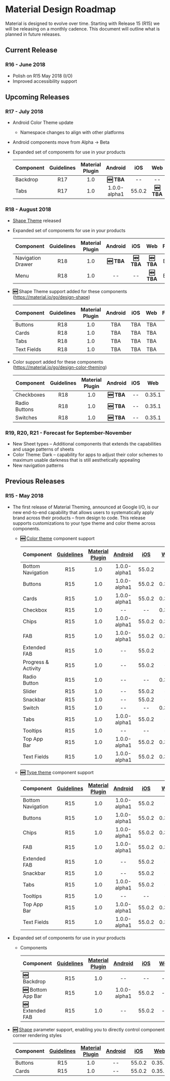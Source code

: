 # Material Design Roadmap
Material is designed to evolve over time. Starting with Release 15 (R15) we will be releasing on a monthly cadence. This document will outline what is planned in future releases. 

## Current Release

### R16 - June 2018
-  Polish on R15 May 2018 (I/O)
-  Improved accessibility support

## Upcoming Releases

### R17 - July 2018
-  Android Color Theme update
    - Namespace changes to align with other platforms
- Android components move from Alpha -> Beta
-  Expanded set of components for use in your products

    | Component | Guidelines | Material Plugin | Android | iOS | Web | Flutter |
    | -- | :--: | :--: | :--: | :--: | :--: | :--: |
    | Backdrop  |   R17 | 1.0 | **:new: TBA**   | -- | --   |  Beta 3 |
    | Tabs |   R17 | 1.0 | 1.0.0-alpha1  | 55.0.2 | **:new: TBA**  | Beta 3 |


### R18 - August 2018
- [Shape Theme](https://material.io/go/design-shape) released 
-  Expanded set of components for use in your products

    | Component | Guidelines | Material Plugin | Android | iOS | Web | Flutter |
    | -- | :--: | :--: | :--: | :--: | :--: | :--: |
    | Navigation Drawer | R18 | 1.0  |  **:new: TBA** |  **:new: TBA**  |  **:new: TBA** |  Beta 3 |    
    | Menu | R18 | 1.0  |  -- |  --  |  **:new: TBA** |  Beta 3 |    

- **:new:** Shape Theme support added for these components (https://material.io/go/design-shape)

    | Component | Guidelines | Material Plugin | Android | iOS | Web | Flutter |
    | -- | :--: | :--: | :--: | :--: | :--: | :--: |
    | Buttons | R18  | 1.0  | TBA | TBA  | TBA |  TBA |    
    | Cards | R18  | 1.0  | TBA | TBA  | TBA |  TBA |    
    | Tabs | R18  | 1.0  | TBA | TBA  | TBA |  TBA |    
    | Text Fields | R18  | 1.0  | TBA | TBA  | TBA |  TBA |    

- Color support added for these components (https://material.io/go/design-color-theming)

    | Component | Guidelines | Material Plugin | Android | iOS | Web | Flutter |
    | -- | :--: | :--: | :--: | :--: | :--: | :--: |
    | Checkboxes | R18  | 1.0  | **:new: TBA**  | -- |  0.35.1  | Beta 3 |
    | Radio Buttons | R18  | 1.0  | **:new: TBA**  | -- |  0.35.1  | Beta 3 |
    | Switches | R18  | 1.0  | **:new: TBA**  | -- |  0.35.1  | Beta 3 |


### R19, R20, R21 - Forecast for September-November
- New Sheet types – Additional components that extends the capabilities and usage patterns of sheets
- Color Theme: Dark – capability for apps to adjust their color schemes to maximum usable darkness that is still aesthetically appealing
- New navigation patterns

## Previous Releases

### R15 - May 2018
-  The first release of Material Theming, announced at Google I/O, is our new end-to-end capability that allows users to systematically apply brand across their products – from design to code. This release supports customizations to your type theme and color theme across components.

    - **:new:** [Color theme](https://material.io/go/design-color-theming) component support 

      | Component | [Guidelines](https://material.io/design/guidelines-overview/) | [Material Plugin](https://material.io/go/tools-theme-editor) | [Android](https://github.com/material-components/material-components-android) | [iOS](https://github.com/material-components/material-components-ios/releases/tag/v55.0.2) | [Web](https://github.com/material-components/material-components-web/tree/v0.35.1) | [Flutter](https://flutter.io/) |
      | -- | :--: | :--: | :--: | :--: | :--: | :--: |
      | Bottom Navigation  |  R15 | 1.0  | 1.0.0-alpha1  |  55.0.2  | -- |   Beta 3 |
      | Buttons |  R15 | 1.0  | 1.0.0-alpha1  |  55.0.2  |  0.35.1 |   Beta 3 |
      | Cards |   R15 | 1.0  |  1.0.0-alpha1   |  55.0.2 |  0.35.1   |  Beta 3 |
      | Checkbox |   R15 | 1.0  |  --  |  -- |  0.35.1   |  Beta 3 |
      | Chips |  R15 | 1.0  |  1.0.0-alpha1   |  55.0.2  |  0.35.1 |   Beta 3 |
      | FAB |   R15 | 1.0  |  1.0.0-alpha1   |  55.0.2 |  0.35.1   |  Beta 3 |
      | Extended FAB |   R15 | 1.0  | --  |  55.0.2 | --   |  Beta 3 |
      | Progress & Activity |   R15 | 1.0 |  --   |  55.0.2 | --   |  Beta 3 |
      | Radio Button |   R15 | 1.0  |  --  |  -- |  0.35.1   |  Beta 3 |
      | Slider |   R15 | 1.0 |  --   |  55.0.2 | --   |  Beta 3 |
      | Snackbar |   R15 | 1.0 |  --   |  55.0.2 | --   |  Beta 3 |
      | Switch |   R15 | 1.0  |  --  |  -- |  0.35.1   |  Beta 3 |
      | Tabs |   R15 | 1.0 |  1.0.0-alpha1   |  55.0.2 | --   |  Beta 3 |
      | Tooltips |   R15 | 1.0 |  --   |  -- | --   |  Beta 3 |
      | Top App Bar |  R15 | 1.0  |  1.0.0-alpha1   |  55.0.2  |  0.35.1 |   Beta 3 |
      | Text Fields | R15 | 1.0  |  1.0.0-alpha1   |  55.0.2 |  0.35.1   |  Beta 3 |
    
    - **:new:** [Type theme](https://material.io/go/design-typography) component support 

      | Component | [Guidelines](https://material.io/design/guidelines-overview/) | [Material Plugin](https://material.io/go/tools-theme-editor) | [Android](https://github.com/material-components/material-components-android) | [iOS](https://github.com/material-components/material-components-ios/releases/tag/v55.0.2) | [Web](https://github.com/material-components/material-components-web/tree/v0.35.1) | [Flutter](https://flutter.io/) |
      | -- | :--: | :--: | :--: | :--: | :--: | :--: |
      | Bottom Navigation  |  R15 | 1.0  | 1.0.0-alpha1  |  55.0.2  | -- |   Beta 3 |
      | Buttons |  R15 | 1.0  | 1.0.0-alpha1  |  55.0.2  |  0.35.1 |   Beta 3 |
      | Chips |  R15 | 1.0  |  1.0.0-alpha1  |  55.0.2  |  0.35.1 |   Beta 3 |
      | FAB |   R15 | 1.0  |  1.0.0-alpha1  |  55.0.2 |  0.35.1   |  Beta 3 |
      | Extended FAB |   R15 | 1.0  | --  |  55.0.2 | --   |  Beta 3 |
      | Snackbar |   R15 | 1.0 |  --   |  55.0.2 | --   |  Beta 3 |
      | Tabs |   R15 | 1.0 |  1.0.0-alpha1   |  55.0.2 | --   |  Beta 3 |
      | Tooltips |   R15 | 1.0 |  --   |  -- | --   |  Beta 3 |
      | Top App Bar |  R15 | 1.0  |  1.0.0-alpha1   |  55.0.2  |  0.35.1 |   Beta 3 |
      | Text Fields | R15 | 1.0  |  1.0.0-alpha1   |  55.0.2 |  0.35.1   |  Beta 3 |

-  Expanded set of components for use in your products
    - Components

      | Component | [Guidelines](https://material.io/design/guidelines-overview/) | [Material Plugin](https://material.io/go/tools-theme-editor) | [Android](https://github.com/material-components/material-components-android) | [iOS](https://github.com/material-components/material-components-ios/releases/tag/v55.0.2) | [Web](https://github.com/material-components/material-components-web/tree/v0.35.1) | [Flutter](https://flutter.io/) |
      | -- | :--: | :--: | :--: | :--: | :--: | :--: |
      | **:new:** Backdrop  |   R15 | 1.0 | --   | -- | --   |  Beta 3 |
      | **:new:** Bottom App Bar  |  R15 | 1.0  | 1.0.0-alpha1  |  55.0.2  | -- |   Beta 3 |
      | **:new:** Extended FAB |   R15 | 1.0  | --  |  55.0.2 | --   |  Beta 3 |

-  **:new:** [Shape](https://material.io/go/design-shape) parameter support, enabling you to directly control component corner rendering styles 

    | Component | [Guidelines](https://material.io/design/guidelines-overview/) | [Material Plugin](https://material.io/go/tools-theme-editor) | [Android](https://github.com/material-components/material-components-android) | [iOS](https://github.com/material-components/material-components-ios/releases/tag/v55.0.2) | [Web](https://github.com/material-components/material-components-web/tree/v0.35.1) | [Flutter](https://flutter.io/) |
    | -- | :--: | :--: | :--: | :--: | :--: | :--: |
    | Buttons |  R15 | 1.0  | --  |  55.0.2  |  0.35.1 |   Beta 3 |
    | Cards |   R15 | 1.0  | --  |  55.0.2 |  0.35.1   |  Beta 3 |


